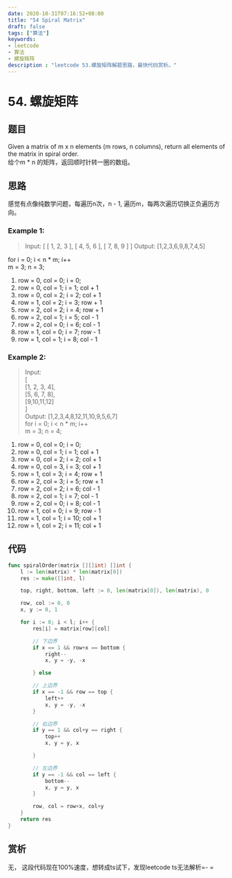 ```yaml
---
date: 2020-10-31T07:16:52+08:00
title: "54 Spiral Matrix"
draft: false
tags: ["算法"]
keywords:
- leetcode
- 算法
- 螺旋矩阵
description : "leetcode 53.螺旋矩阵解题思路，最快代码赏析。"
---
```


# 54. 螺旋矩阵

## 题目
Given a matrix of m x n elements (m rows, n columns), return all elements of the matrix in spiral order.  
给个m * n 的矩阵，返回顺时针转一圈的数组。  


## 思路
感觉有点像纯数学问题，每遍历n次，n - 1, 遍历m，每两次遍历切换正负遍历方向。
### Example 1:
> Input:
> [
>  [ 1, 2, 3 ],
>  [ 4, 5, 6 ],
>  [ 7, 8, 9 ]
> ]
> Output: [1,2,3,6,9,8,7,4,5]

for i = 0; i < n * m; i++   
m = 3; n = 3;  
1. row = 0, col = 0; i = 0;  
2. row = 0, col = 1; i = 1; col + 1  
3. row = 0, col = 2; i = 2; col + 1  
4. row = 1, col = 2; i = 3; row + 1  
5. row = 2, col = 2; i = 4; row + 1  
6. row = 2, col = 1; i = 5; col - 1  
7. row = 2, col = 0; i = 6; col - 1  
8. row = 1, col = 0; i = 7; row - 1  
9. row = 1, col = 1; i = 8; col - 1  

### Example 2:
> Input:  
> [  
>   [1, 2, 3, 4],  
>   [5, 6, 7, 8],  
>   [9,10,11,12]  
> ]  
> Output: [1,2,3,4,8,12,11,10,9,5,6,7]  
for i = 0; i < n * m; i++   
m = 3; n = 4;  
1. row = 0, col = 0; i = 0;  
2. row = 0, col = 1; i = 1; col + 1  
3. row = 0, col = 2; i = 2; col + 1  
4. row = 0, col = 3, i = 3; col + 1  
5. row = 1, col = 3; i = 4; row + 1  
6. row = 2, col = 3; i = 5; row + 1  
7. row = 2, col = 2; i = 6; col - 1  
8. row = 2, col = 1; i = 7; col - 1  
9. row = 2, col = 0; i = 8; col - 1  
10. row = 1, col = 0; i = 9; row - 1  
11.  row = 1, col = 1; i = 10; col + 1  
12.  row = 1, col = 2; i = 11; col + 1  

## 代码
```go
func spiralOrder(matrix [][]int) []int {
	l := len(matrix) * len(matrix[0])
	res := make([]int, l)

	top, right, bottom, left := 0, len(matrix[0]), len(matrix), 0

	row, col := 0, 0
	x, y := 0, 1

	for i := 0; i < l; i++ {
		res[i] = matrix[row][col]

		// 下边界
		if x == 1 && row+x == bottom {
			right--
			x, y = -y, -x

		} else

		// 上边界
		if x == -1 && row == top {
			left++
			x, y = -y, -x
		}

		// 右边界
		if y == 1 && col+y == right {
			top++
			x, y = y, x

		}

		// 左边界
		if y == -1 && col == left {
			bottom--
			x, y = y, x
		}

		row, col = row+x, col+y
	}
	return res
}
```

## 赏析
无， 这段代码现在100%速度，想转成ts试下，发现leetcode ts无法解析=- =